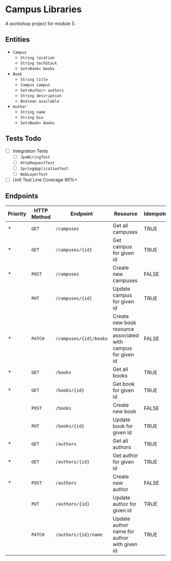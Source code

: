 # Campus Libraries

A workshop project for module 5.

## Entities
- `Campus`
  - `String location`
  - `String techStack`
  - `Set<Book> books`
- `Book`
  - `String title`
  - `Campus campus`
  - `Set<Author> authors`
  - `String description`
  - `Boolean available`
- `Author`
  - `String name`
  - `String bio`
  - `Set<Book> books`
 
 ## Tests Todo
 - [ ] Integration Tests
   - [ ] `JpaWiringTest`
   - [ ] `HttpRequestTest`
   - [ ] `SpringApplicationTest`
   - [ ] `WebLayerTest`
 - [ ] Unit Test Line Coverage 90%+
 
 ## Endpoints
 | Priority | HTTP Method | Endpoint | Resource | Idempotent |
 | -------- | ----------- | -------- | -------- | ---------- | 
 | * | `GET` | `/campuses`| Get all campuses | TRUE |
 | * | `GET` | `/campuses/{id}` | Get campus for given id | TRUE |
 | * | `POST` | `/campuses` | Create new campuses | FALSE |
 |  | `PUT` | `/campuses/{id}` | Update campus for given id | TRUE |
 | * | `PATCH` | `/campuses/{id}/books` | Create new book resource associated with campus for given id | FALSE |
 | * | `GET` | `/books` | Get all books | TRUE |
 | * | `GET` | `/books/{id}` | Get book for given id | TRUE |
 |  | `POST` | `/books` | Create new book | FALSE |
 |  | `PUT` | `/books/{id}` | Update book for given id | TRUE |
 | * | `GET` | `/authors` | Get all authors | TRUE | FALSE |
 | * | `GET` | `/authors/{id}` | Get author for given id | TRUE |
 | * | `POST` | `/authors` | Create new author | FALSE |
 |  | `PUT` | `/authors/{id}` | Update author for given id | TRUE |
 |  | `PATCH` | `/authors/{id}/name` | Update author name for author with given id | TRUE |